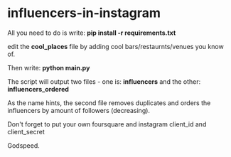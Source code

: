 # influencers-in-instagram

All you need to do is write:
<b>pip install -r requirements.txt</b>

edit the <b>cool_places</b> file by adding cool bars/restaurnts/venues you know of.

Then write:
<b>python main.py</b>

The script will output two files -
one is: <b>influencers</b>
and the other: <b>influencers_ordered</b>

As the name hints, the second file removes duplicates and orders the influencers by amount of followers (decreasing).

Don't forget to put your own foursquare and instagram client_id and client_secret

Godspeed.
